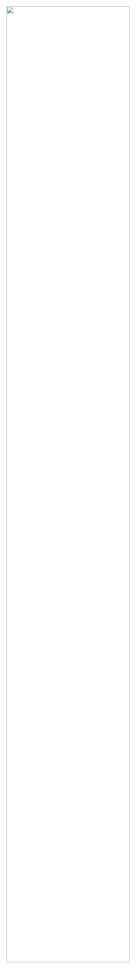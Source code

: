 <img width="80%" src="![GIFMaker_me](https://github.com/nexmin0805/A_star_Pathfinder/assets/65328995/9d08d5be-b88e-4312-8f59-d465acfeb013"/>
